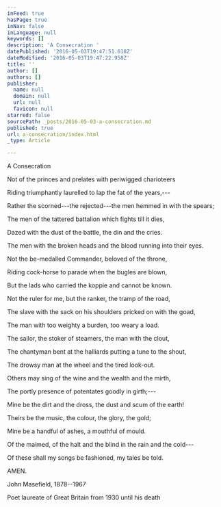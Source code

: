 ```yaml
---
inFeed: true
hasPage: true
inNav: false
inLanguage: null
keywords: []
description: 'A Consecration '
datePublished: '2016-05-03T19:47:51.618Z'
dateModified: '2016-05-03T19:47:22.958Z'
title: ''
author: []
authors: []
publisher:
  name: null
  domain: null
  url: null
  favicon: null
starred: false
sourcePath: _posts/2016-05-03-a-consecration.md
published: true
url: a-consecration/index.html
_type: Article

---
```

A Consecration 

Not of the princes and prelates with periwigged charioteers 

Riding triumphantly laurelled to lap the fat of the years,--- 

Rather the scorned---the rejected---the men hemmed in with the spears; 

The men of the tattered battalion which fights till it dies, 

Dazed with the dust of the battle, the din and the cries. 

The men with the broken heads and the blood running into their eyes. 

Not the be-medalled Commander, beloved of the throne, 

Riding cock-horse to parade when the bugles are blown, 

But the lads who carried the koppie and cannot be known. 

Not the ruler for me, but the ranker, the tramp of the road, 

The slave with the sack on his shoulders pricked on with the goad, 

The man with too weighty a burden, too weary a load. 

The sailor, the stoker of steamers, the man with the clout, 

The chantyman bent at the halliards putting a tune to the shout, 

The drowsy man at the wheel and the tired look-out. 

Others may sing of the wine and the wealth and the mirth, 

The portly presence of potentates goodly in girth;--- 

Mine be the dirt and the dross, the dust and scum of the earth! 

Theirs be the music, the colour, the glory, the gold; 

Mine be a handful of ashes, a mouthful of mould. 

Of the maimed, of the halt and the blind in the rain and the cold--- 

Of these shall my songs be fashioned, my tales be told. 

AMEN. 

John Masefield, 1878--1967 

Poet laureate of Great Britain from 1930 until his death